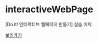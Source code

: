 # interactiveWebPage

[Do it! 인터랙티브 웹페이지 만들기] 실습 예제

<a href="https://minna1025.github.io/interactiveWebPage/" _target="blink">보러가기</a>
